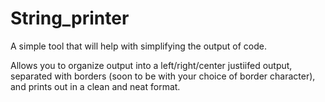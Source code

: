 # String_printer

A simple tool that will help with simplifying the output of code.

Allows you to organize output into a left/right/center justiifed output, separated with borders (soon to be with your choice of border character), and prints out in a clean and neat format.
